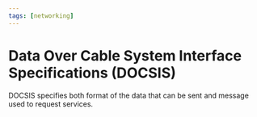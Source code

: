 ```yaml
---
tags: [networking]
---
```


# Data Over Cable System Interface Specifications (DOCSIS)

DOCSIS specifies both format of the data that can be sent and message used to
request services.
